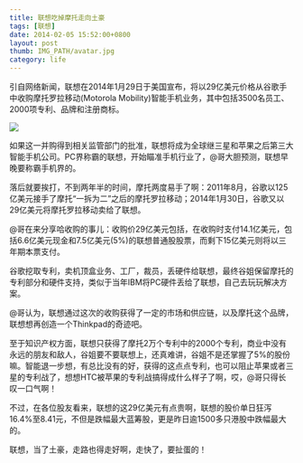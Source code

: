 ```yaml
---
title: 联想吃掉摩托走向土豪
tags: [联想]
date: 2014-02-05 15:52:00+0800
layout: post
thumb: IMG_PATH/avatar.jpg
category: life
---
```


引自网络新闻，联想在2014年1月29日于美国宣布，将以29亿美元价格从谷歌手中收购摩托罗拉移动(Motorola Mobility)智能手机业务，其中包括3500名员工、2000项专利、品牌和注册商标。

![](https://ww4.sinaimg.cn/mw600/005PvELHgw1f4diq2ixj5j30f00f0t9y.jpg)

如果这一并购得到相关监管部门的批准，联想将成为全球继三星和苹果之后第三大智能手机公司。PC界称霸的联想，开始瞄准手机行业了，@哥大胆预测，联想早晚要称霸手机界的。

落后就要挨打，不到两年半的时间，摩托两度易手了啊：2011年8月，谷歌以125亿美元接手了摩托“一拆为二”之后的摩托罗拉移动；2014年1月30日，谷歌又以29亿美元将摩托罗拉移动卖给了联想。

@哥在来分享哈收购的事儿：收购价29亿美元包括，在收购时支付14.1亿美元，包括6.6亿美元现金和7.5亿美元(5%)的联想普通股股票，而剩下15亿美元则将以三年期本票支付。

谷歌挖取专利，卖机顶盒业务、工厂，裁员，丢硬件给联想，最终谷姐保留摩托的专利部分和硬件支持，类似于当年IBM将PC硬件丢给了联想，自己去玩玩解决方案。

@哥认为，联想通过这次的收购获得了一定的市场和供应链，以及摩托这个品牌，联想想再创造一个Thinkpad的奇迹吧。

至于知识产权方面，联想只获得了摩托2万个专利中的2000个专利，商业中没有永远的朋友和敌人，谷姐要不要联想上，还真难讲，谷姐不是还掌握了5%的股份嘛。智能退一步想，有总比没有的好，获得的这点点专利，也可以阻止苹果或者三星的专利战了，想想HTC被苹果的专利战搞得成什么样子了啊，哎，@哥只得长叹一口气啊！

不过，在各位股友看来，联想的这29亿美元有点贵啊，联想的股价单日狂泻16.4%至8.41元，不但是跌幅最大蓝筹股，更是昨日逾1500多只港股中跌幅最大的。

联想，当了土豪，走路也得走好啊，走快了，要扯蛋的！
